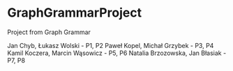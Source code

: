 # GraphGrammarProject
Project from Graph Grammar

Jan Chyb, Łukasz Wolski - P1, P2
Paweł Kopel, Michał Grzybek - P3, P4
Kamil Koczera, Marcin Wąsowicz - P5, P6
Natalia Brzozowska, Jan Błasiak - P7, P8
